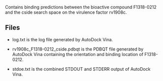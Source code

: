 Contains binding predictions between the bioactive compound F1318-0212 and the cside search space on the virulence factor rv1908c.

## Files

- log.txt is the log file generated by AutoDock Vina.

- rv1908c_F1318-0212_cside.pdbqt is the PDBQT file generated by AutoDock Vina containing the orientation and binding location of F1318-0212.

- stdoe.txt is the combined STDOUT and STDERR output of AutoDock Vina.

